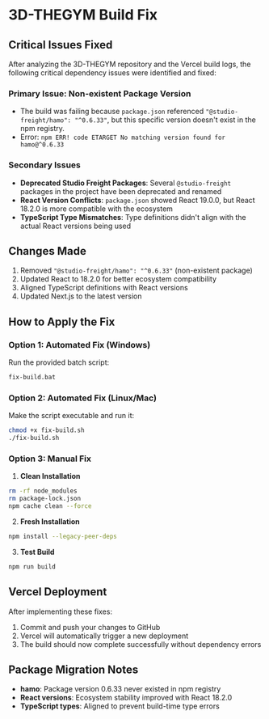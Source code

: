 # 3D-THEGYM Build Fix

## Critical Issues Fixed

After analyzing the 3D-THEGYM repository and the Vercel build logs, the following critical dependency issues were identified and fixed:

### Primary Issue: Non-existent Package Version

- The build was failing because `package.json` referenced `"@studio-freight/hamo": "^0.6.33"`, but this specific version doesn't exist in the npm registry.
- Error: `npm ERR! code ETARGET No matching version found for hamo@^0.6.33`

### Secondary Issues

- **Deprecated Studio Freight Packages**: Several `@studio-freight` packages in the project have been deprecated and renamed
- **React Version Conflicts**: `package.json` showed React 19.0.0, but React 18.2.0 is more compatible with the ecosystem
- **TypeScript Type Mismatches**: Type definitions didn't align with the actual React versions being used

## Changes Made

1. Removed `"@studio-freight/hamo": "^0.6.33"` (non-existent package)
2. Updated React to 18.2.0 for better ecosystem compatibility
3. Aligned TypeScript definitions with React versions
4. Updated Next.js to the latest version

## How to Apply the Fix

### Option 1: Automated Fix (Windows)

Run the provided batch script:

```bash
fix-build.bat
```

### Option 2: Automated Fix (Linux/Mac)

Make the script executable and run it:

```bash
chmod +x fix-build.sh
./fix-build.sh
```

### Option 3: Manual Fix

1. **Clean Installation**

```bash
rm -rf node_modules
rm package-lock.json
npm cache clean --force
```

2. **Fresh Installation**

```bash
npm install --legacy-peer-deps
```

3. **Test Build**

```bash
npm run build
```

## Vercel Deployment

After implementing these fixes:

1. Commit and push your changes to GitHub
2. Vercel will automatically trigger a new deployment
3. The build should now complete successfully without dependency errors

## Package Migration Notes

- **hamo**: Package version 0.6.33 never existed in npm registry
- **React versions**: Ecosystem stability improved with React 18.2.0
- **TypeScript types**: Aligned to prevent build-time type errors